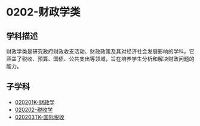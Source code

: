 # 0202-财政学类

## 学科描述
财政学类是研究政府财政收支活动、财政政策及其对经济社会发展影响的学科。它涵盖了税收、预算、国债、公共支出等领域，旨在培养学生分析和解决财政问题的能力。

## 子学科

* [020201K-财政学](./020201K-财政学/020201K-财政学.md)
* [020202-税收学](./020202-税收学/020202-税收学.md)
* [020203TK-国际税收](./020203TK-国际税收/020203TK-国际税收.md)
